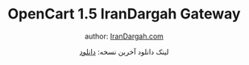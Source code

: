 <div align="center">

# OpenCart 1.5 IranDargah Gateway

author: [IranDargah.com](https://irandargah.com)

لینک دانلود آخرین نسخه: [دانلود](https://github.com/irandargah/woocommerce/releases/latest)


</div>